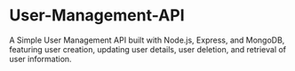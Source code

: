 # User-Management-API
A Simple User Management API built with Node.js, Express, and MongoDB, featuring user creation, updating user details, user deletion, and retrieval of user information. 
